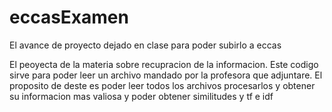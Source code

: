 # eccasExamen
El avance de proyecto dejado en clase para poder subirlo a eccas

El peoyecta de la materia sobre recupracion de la informacion.
Este codigo sirve para poder leer un archivo mandado por la profesora que adjuntare.
El proposito de deste es poder leer todos los archivos procesarlos y obtener su informacion mas valiosa y poder obtener similitudes y tf e idf
